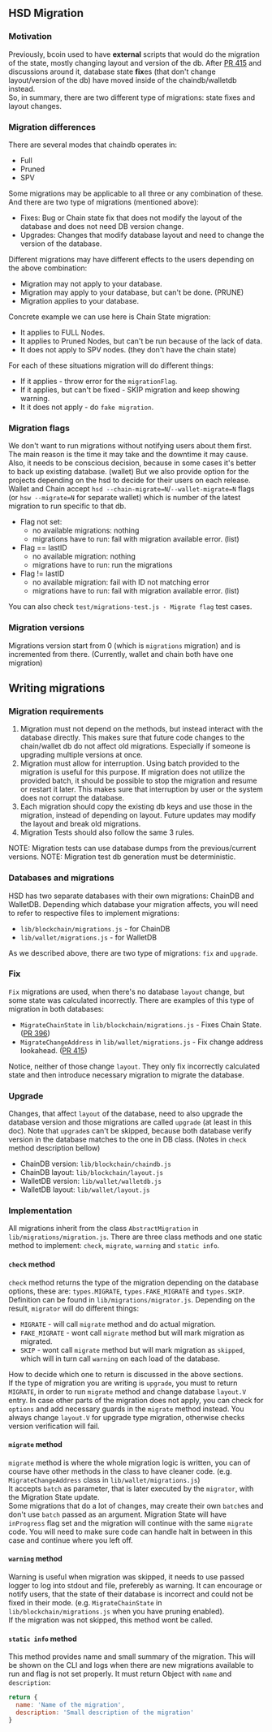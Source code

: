 ## HSD Migration
### Motivation
  Previously, bcoin used to have **external** scripts that would do the
migration of the state, mostly changing layout and version of the db.  After
[PR 415][pr415-change-address] and discussions around it, database state
**fix**es (that don't change layout/version of the db) have moved inside of the
chaindb/walletdb instead.  
  So, in summary, there are two different type of migrations: state fixes and
layout changes.

### Migration differences
  There are several modes that chaindb operates in:
  - Full
  - Pruned
  - SPV

  Some migrations may be applicable to all three or any combination of these.  
  And there are two type of migrations (mentioned above):
  - Fixes: Bug or Chain state fix that does not modify the layout of the
    database and does not need DB version change.
  - Upgrades: Changes that modify database layout and need to change the
    version of the database.

  Different migrations may have different effects to the users depending on
the above combination:
  - Migration may not apply to your database.
  - Migration may apply to your database, but can't be done. (PRUNE)
  - Migration applies to your database.

  Concrete example we can use here is Chain State migration:
  - It applies to FULL Nodes.
  - It applies to Pruned Nodes, but can't be run because of the lack of data.
  - It does not apply to SPV nodes. (they don't have the chain state)

  For each of these situations migration will do different things:
  - If it applies - throw error for the `migrationFlag`.
  - If it applies, but can't be fixed - SKIP migration and keep showing warning.
  - It it does not apply - do `fake migration`.

### Migration flags
  We don't want to run migrations without notifying users about them first. The
main reason is the time it may take and the downtime it may cause. Also, it
needs to be conscious decision, because in some cases it's better to back up
existing database. (wallet) But we also provide option for the projects
depending on the hsd to decide for their users on each release.  
  Wallet and Chain accept `hsd --chain-migrate=N`/`--wallet-migrate=N` flags
(or `hsw --migrate=N` for separate wallet) which is number of the latest
migration to run specific to that db.

 - Flag not set:
   - no available migrations: nothing
   - migrations have to run: fail with migration available error. (list)
 - Flag == lastID
   - no available migration: nothing
   - migrations have to run: run the migrations
 - Flag != lastID
   - no available migration: fail with ID not matching error
   - migrations have to run: fail with migration available error. (list)

  You can also check `test/migrations-test.js - Migrate flag` test cases.

### Migration versions
  Migrations version start from 0 (which is `migrations` migration) and is
incremented from there. (Currently, wallet and chain both have one migration)

## Writing migrations
### Migration requirements
  1. Migration must not depend on the methods, but instead interact
  with the database directly. This makes sure that future code changes
  to the chain/wallet db do not affect old migrations. Especially if someone
  is upgrading multiple versions at once.
  2. Migration must allow for interruption. Using batch provided to the migration
  is useful for this purpose. If migration does not utilize the provided batch,
  it should be possible to stop the migration and resume or restart it later.
  This makes sure that interruption by user or the system does not corrupt
  the database.
  3. Each migration should copy the existing db keys and use those
  in the migration, instead of depending on layout. Future updates may modify
  the layout and break old migrations.
  4. Migration Tests should also follow the same 3 rules.

NOTE: Migration tests can use database dumps from the previous/current versions.
NOTE: Migration test db generation must be deterministic.

### Databases and migrations
  HSD has two separate databases with their own migrations: ChainDB and
WalletDB. Depending which database your migration affects, you will need to
refer to respective files to implement migrations:
  - `lib/blockchain/migrations.js` - for ChainDB
  - `lib/wallet/migrations.js` - for WalletDB

  As we described above, there are two type of migrations: `fix` and `upgrade`.

### Fix
  `Fix` migrations are used, when there's no database `layout` change, but some
state was calculated incorrectly. There are examples of this type of migration
in both databases:
  - `MigrateChainState` in `lib/blockchain/migrations.js` - Fixes Chain State.
    ([PR 396][pr396-total-supply])
  - `MigrateChangeAddress` in `lib/wallet/migrations.js` - Fix change address
    lookahead. ([PR 415][pr415-change-address])

  Notice, neither of those change `layout`. They only fix incorrectly calculated
state and then introduce necessary migration to migrate the database.

### Upgrade
  Changes, that affect `layout` of the database, need to also upgrade the
database version and those migrations are called `upgrade`
(at least in this doc). Note that `upgrade`s can't be skipped, because both
database verify version in the database matches to the one in DB class.
(Notes in `check` method description bellow)
  - ChainDB version: `lib/blockchain/chaindb.js`
  - ChainDB layout: `lib/blockchain/layout.js`
  - WalletDB version: `lib/wallet/walletdb.js`
  - WalletDB layout: `lib/wallet/layout.js`

### Implementation
  All migrations inherit from the class `AbstractMigration` in
`lib/migrations/migration.js`. There are three class methods and one
static method to implement: `check`, `migrate`, `warning` and
`static info`.

#### `check` method
  `check` method returns the type of the migration depending on the
database options, these are: `types.MIGRATE`, `types.FAKE_MIGRATE` and
`types.SKIP`. Definition can be found in `lib/migrations/migrator.js`.
Depending on the result, `migrator` will do different things:
  - `MIGRATE` - will call `migrate` method and do actual migration.
  - `FAKE_MIGRATE` - wont call `migrate` method but will mark migration as
    migrated.
  - `SKIP` - wont call `migrate` method but will mark migration as `skipped`,
    which will in turn call `warning` on each load of the database.

  How to decide which one to return is discussed in the above sections.  
  If the type of migration you are writing is `upgrade`, you must to return
`MIGRATE`, in order to run `migrate` method and change database
`layout.V` entry. In case other parts of the migration does not apply,
you can check for `options` and add necessary guards in the `migrate` method
instead. You always change `layout.V` for upgrade type migration, otherwise
checks version verification will fail.

#### `migrate` method
  `migrate` method is where the whole migration logic is written, you can of
course have other methods in the class to have cleaner code. (e.g.
`MigrateChangeAddress` class in `lib/wallet/migrations.js`)  
  It accepts `batch` as parameter, that is later executed by the `migrator`,
with the Migration State update.  
  Some migrations that do a lot of changes, may create their own `batch`es
and don't use `batch` passed as an argument. Migration State will
have `inProgress` flag set and the migration will continue with the
same `migrate` code. You will need to make sure code can handle
halt in between in this case and continue where you left off.

#### `warning` method
  Warning is useful when migration was skipped, it needs to use passed logger
to log into stdout and file, preferebly as warning. It can encourage or
notify users, that the state of their database is incorrect and could not
be fixed in their mode.  (e.g. `MigrateChainState` in
`lib/blockchain/migrations.js` when you have pruning enabled).  
  If the migration was not skipped, this method wont be called.

#### `static info` method
  This method provides name and small summary of the migration. This will
be shown on the CLI and logs when there are new migrations available to run
and flag is not set properly. It must return Object with `name` and
`description`:
  ```js
  return {
    name: 'Name of the migration',
    description: 'Small description of the migration'
  }
  ```

[pr415-change-address]: https://github.com/handshake-org/hsd/pull/415
[pr396-total-supply]: https://github.com/handshake-org/hsd/pull/396
